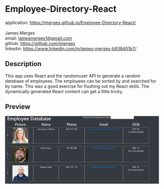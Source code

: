 # Employee-Directory-React

application: https://jmerges.github.io/Employee-Directory-React/  
<br>
James Merges  
email: jamesmerges1@gmail.com  
github: https://github.com/jmerges  
linkedin: https://www.linkedin.com/in/james-merges-b938401b7/  

## Description
This app uses React and the randomuser API to generate a random database of employees.
The employees can be sorted by and searched for by name. This was a good exercise for flushing out my React skills. The dynamically generated React content can get a little tricky.

## Preview

![](./employeeDirectoryPreview.png)